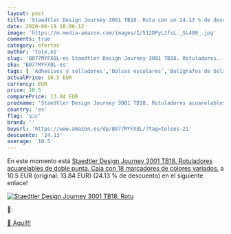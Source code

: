 ```yaml
---
layout: post
title: 'Staedtler Design Journey 3001 TB18. Rotu con un 24.13 % de descuento'
date: 2020-06-19 18:06:12
image: 'https://m.media-amazon.com/images/I/512DPyL1fsL._SL400_.jpg'
comments: true
category: ofertas
author: 'tole.es'
slug: 'B077MYFX8L-es Staedtler Design Journey 3001 TB18. Rotuladores...'
sku: 'B077MYFX8L-es'
tags: [ 'Adhesivos y selladores','Bolsas escolares','Bolígrafos de bola','Bolígrafos y recambios','Bolígrafos, lápices y útiles de escritura','Bricolaje y herramientas','Compuestos de modelado para escultura','Costura y manualidades','Equipaje','Escultura','Ferretería','Hogar y cocina','Mochilas, estuches y sets escolares','Oficina y papelería','Pegamentos instantáneos', ]
actualPrice: 10.5 EUR
currency: EUR
price: 10.5
comparePrice: 13.84 EUR
prodname: 'Staedtler Design Journey 3001 TB18. Rotuladores acuarelables de doble punta. Caja con 18 marcadores de colores variados.'
country: 'es'
flag: '🇪🇸'
brand: ''
buyurl: 'https://www.amazon.es/dp/B077MYFX8L/?tag=tolees-21'
descuento: '24.13'
average: '10.5'
---
```


En este momento está [Staedtler Design Journey 3001 TB18. Rotuladores acuarelables de doble punta. Caja con 18 marcadores de colores variados.](https://www.amazon.es/dp/B077MYFX8L/?tag=tolees-21) a 10.5 EUR (original: 13.84 EUR) (24.13 %  de descuento) en el siguiente enlace!

[![Staedtler Design Journey 3001 TB18. Rotu](https://m.media-amazon.com/images/I/512DPyL1fsL._SL400_.jpg)](https://www.amazon.es/dp/B077MYFX8L/?tag=tolees-21)

🔎:


[🛒 Aquí!!!](https://www.amazon.es/dp/B077MYFX8L/?tag=tolees-21)
